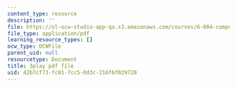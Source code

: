 ```yaml
---
content_type: resource
description: ''
file: https://ol-ocw-studio-app-qa.s3.amazonaws.com/courses/6-004-computation-structures-spring-2017/42b7cf73fc017cc50d3c216f6f029720_sd-ZVAw8qB0.pdf
file_type: application/pdf
learning_resource_types: []
ocw_type: OCWFile
parent_uid: null
resourcetype: Document
title: 3play pdf file
uid: 42b7cf73-fc01-7cc5-0d3c-216f6f029720
---
```

